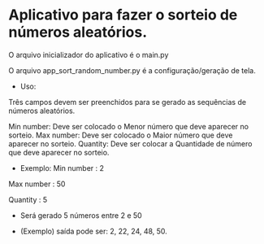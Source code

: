 # Aplicativo para fazer o sorteio de números aleatórios.

O arquivo inicializador do aplicativo é o main.py

O arquivo app_sort_random_number.py é a configuração/geração de tela.

- Uso:

Três campos devem ser preenchidos para se gerado as sequências de números aleatórios.

Min number: Deve ser colocado o Menor número que deve aparecer no sorteio.
Max number: Deve ser colocado o Maior número que deve aparecer no sorteio.
Quantity: Deve ser colocar a Quantidade de número que deve aparecer no sorteio.

- Exemplo:
Min number : 2

Max number : 50

Quantity : 5

- Será gerado 5 números entre 2 e 50

- (Exemplo) saída pode ser: 2, 22, 24, 48, 50.
